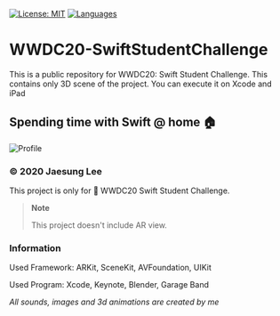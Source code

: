 [![License: MIT](https://img.shields.io/badge/License-MIT-yellow.svg)](https://github.com/jaesung-wwdc/WWDC20-SwiftStudentChallenge/blob/master/LICENSE)  [![Languages](https://img.shields.io/badge/language-swift-blue.svg)](https://github.com/jaesung-wwdc/WWDC20-SwiftStudentChallenge)

# WWDC20-SwiftStudentChallenge
This is a public repository for WWDC20: Swift Student Challenge. This contains only 3D scene of the project. You can execute it on Xcode and iPad

## Spending time with Swift @ home 🏠

![Profile](https://github.com/jaesung-wwdc/WWDC20-SwiftStudentChallenge/blob/master/Taekwondo%40Home/Profile.PNG)

### © 2020 Jaesung Lee

This project is only for  WWDC20 Swift Student Challenge.

> **Note**
>
> This project doesn't include AR view.

### Information

Used Framework: ARKit, SceneKit, AVFoundation, UIKit

Used Program: Xcode, Keynote, Blender, Garage Band

*All sounds, images and 3d animations are created by me*



